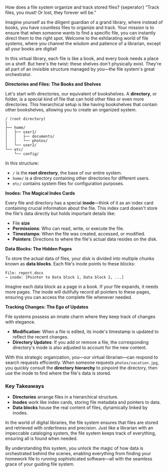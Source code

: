 How does a file system organize and track stored files?
{seperator}
"Track files, you must! Or lost, they forever will be."

Imagine yourself as the diligent guardian of a grand library, where instead of books, you have countless files to organize and track. Your mission is to ensure that when someone wants to find a specific file, you can instantly direct them to the right spot. Welcome to the exhilarating world of file systems, where you channel the wisdom and patience of a librarian, except all your books are digital!

In this virtual library, each file is like a book, and every book needs a place on a shelf. But here's the twist: these shelves don't physically exist. They're all part of an invisible structure managed by you—the file system's great orchestrator.

**Directories and Files: The Books and Shelves**

Let's start with directories, our equivalent of bookshelves. A **directory**, or folder, is a special kind of file that can hold other files or even more directories. This hierarchical setup is like having bookshelves that contain other bookshelves, allowing you to create an organized system.

```
/ (root directory)
│
├── home/
│   ├── user1/
│   │   ├── documents/
│   │   └── photos/
│   └── user2/
└── etc/
    └── config/

```

In this structure:
- `/` is the **root directory**, the base of our entire system.
- `home/` is a directory containing other directories for different users.
- `etc/` contains system files for configuration purposes.

**Inodes: The Magical Index Cards**

Every file and directory has a special **inode**—think of it as an index card containing crucial information about the file. This index card doesn't store the file's data directly but holds important details like:

- File **size**
- **Permissions**: Who can read, write, or execute the file.
- **Timestamps**: When the file was created, accessed, or modified.
- **Pointers**: Directions to where the file's actual data resides on the disk.

**Data Blocks: The Hidden Pages**

To store the actual data of files, your disk is divided into multiple chunks known as **data blocks**. Each file's inode points to these blocks:

```
File: report.docx
→ inode: [Pointer to Data block 1, Data block 2, ...]
```

Imagine each data block as a page in a book. If your file expands, it needs more pages. The inode will dutifully record all pointers to these pages, ensuring you can access the complete file whenever needed.

**Tracking Changes: The Ego of Updates**

File systems possess an innate charm where they keep track of changes with elegance.

- **Modification**: When a file is edited, its inode's timestamp is updated to reflect the recent changes.
- **Directory Updates**: If you add or remove a file, the corresponding directory's inode is also adjusted to account for the new content.

With this strategic organization, you—our virtual librarian—can respond to search requests efficiently. When someone requests `photos/vacation.jpg`, you quickly consult the **directory hierarchy** to pinpoint the directory, then use the inode to find where the file's data is stored.

### Key Takeaways
- **Directories** arrange files in a hierarchical structure.
- **Inodes** work like index cards, storing file metadata and pointers to data.
- **Data blocks** house the real content of files, dynamically linked by inodes.

In the world of digital libraries, the file system ensures that files are stored and retrieved with orderliness and precision. Just like a librarian with an impeccable cataloging system, the file system keeps track of everything, ensuring all is found when needed.

By understanding this system, you unlock the magic of how data is orchestrated behind the scenes, enabling everything from finding your homework file to running sophisticated software—all with the seamless grace of your guiding file system.
